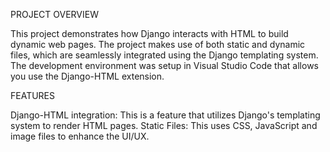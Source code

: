 PROJECT OVERVIEW

This project demonstrates how Django interacts with HTML to build dynamic web pages.
The project makes use of both static and dynamic files, which are seamlessly integrated using the Django templating
system. The development environment was setup in Visual Studio Code that allows you use the Django-HTML
extension.

FEATURES

Django-HTML integration: This is a feature that utilizes Django's templating system to render HTML pages.
Static Files: This uses CSS, JavaScript and image files to enhance the UI/UX.
